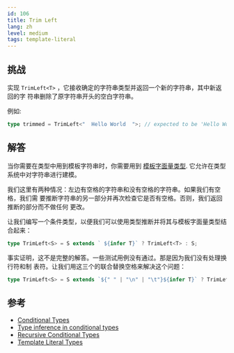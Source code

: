 ```yaml
---
id: 106
title: Trim Left
lang: zh
level: medium
tags: template-literal
---
```


## 挑战

实现 `TrimLeft<T>` ，它接收确定的字符串类型并返回一个新的字符串，其中新返回的字
符串删除了原字符串开头的空白字符串。

例如:

```ts
type trimmed = TrimLeft<"  Hello World  ">; // expected to be 'Hello World  '
```

## 解答

当你需要在类型中用到模板字符串时，你需要用到
[模板字面量类型](https://www.typescriptlang.org/docs/handbook/release-notes/typescript-4-1.html#template-literal-types).
它允许在类型系统中对字符串进行建模。

我们这里有两种情况：左边有空格的字符串和没有空格的字符串。如果我们有空格，我们需
要推断字符串的另一部分并再次检查它是否有空格。否则，我们返回推断的部分而不做任何
更改。

让我们编写一个条件类型，以便我们可以使用类型推断并将其与模板字面量类型结合起来：

```ts
type TrimLeft<S> = S extends ` ${infer T}` ? TrimLeft<T> : S;
```

事实证明，这不是完整的解答。一些测试用例没有通过。那是因为我们没有处理换行符和制
表符。让我们用这三个的联合替换空格来解决这个问题：

```ts
type TrimLeft<S> = S extends `${" " | "\n" | "\t"}${infer T}` ? TrimLeft<T> : S;
```

## 参考

- [Conditional Types](https://www.typescriptlang.org/docs/handbook/2/conditional-types.html)
- [Type inference in conditional types](https://www.typescriptlang.org/docs/handbook/2/conditional-types.html#inferring-within-conditional-types)
- [Recursive Conditional Types](https://www.typescriptlang.org/docs/handbook/release-notes/typescript-4-1.html#recursive-conditional-types)
- [Template Literal Types](https://www.typescriptlang.org/docs/handbook/release-notes/typescript-4-1.html#template-literal-types)
